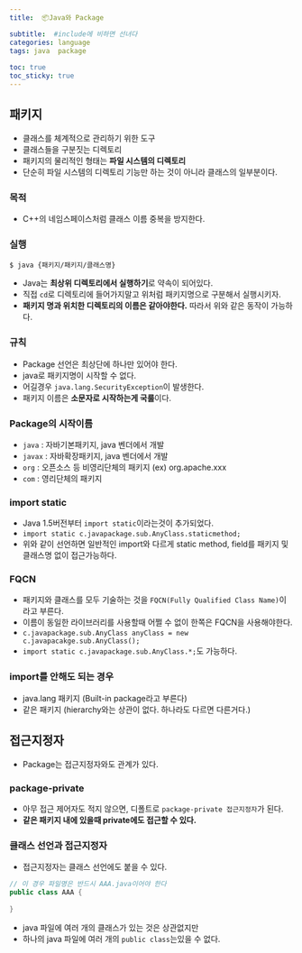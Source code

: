 ```yaml
---
title:  📦Java와 Package

subtitle:  #include에 비하면 선녀다
categories: language 
tags: java  package
 
toc: true
toc_sticky: true
---
```


  
## 패키지  
- 클래스를 체계적으로 관리하기 위한 도구  
- 클래스들을 구분짓는 디렉토리  
- 패키지의 물리적인 형태는 **파일 시스템의 디렉토리**  
- 단순히 파일 시스템의 디렉토리 기능만 하는 것이 아니라 클래스의 일부분이다.  
  
### 목적  
- C++의 네임스페이스처럼 클래스 이름 중복을 방지한다.  
  
### 실행  
```shell  
$ java {패키지/패키지/클래스명}  
```  
  
- Java는 **최상위 디렉토리에서 실행하기**로 약속이 되어있다.  
- 직접 `cd`로 디렉토리에 들어가지말고 위처럼 패키지명으로 구분해서 실행시키자.  
- **패키지 명과 위치한 디렉토리의 이름은 같아야한다.** 따라서 위와 같은 동작이 가능하다.  
  
### 규칙  
- Package 선언은 최상단에 하나만 있어야 한다.  
- java로 패키지명이 시작할 수 없다.  
- 어길경우 `java.lang.SecurityException`이 발생한다.  
- 패키지 이름은 **소문자로 시작하는게 국룰**이다.  
  
### Package의 시작이름  
- `java` : 자바기본패키지, java 벤더에서 개발  
- `javax` : 자바확장패키지, java 벤더에서 개발  
- `org` : 오픈소스 등 비영리단체의 패키지 (ex) org.apache.xxx  
- `com` : 영리단체의 패키지  
  
### import static  
- Java 1.5버전부터 `import static`이라는것이 추가되었다.  
- `import static c.javapackage.sub.AnyClass.staticmethod;`  
- 위와 같이 선언하면 일반적인 import와 다르게 static method, field를 패키지 및 클래스명 없이 접근가능하다.  
  
### FQCN  
- 패키지와 클래스를 모두 기술하는 것을 `FQCN(Fully Qualified Class Name)`이라고 부른다.  
- 이름이 동일한 라이브러리를 사용할때 어쩔 수 없이 한쪽은 FQCN을 사용해야한다.  
- `c.javapackage.sub.AnyClass anyClass = new c.javapacakge.sub.AnyClass();`  
- `import static c.javapackage.sub.AnyClass.*;`도 가능하다.  
  
### import를 안해도 되는 경우  
- java.lang 패키지 (Built-in package라고 부른다)  
- 같은 패키지 (hierarchy와는 상관이 없다. 하나라도 다르면 다른거다.)  
  
## 접근지정자  
- Package는 접근지정자와도 관계가 있다.  
  
### package-private  
- 아무 접근 제어자도 적지 않으면, 디폴트로 `package-private 접근지정자`가 된다.  
- **같은 패키지 내에 있을때 private에도 접근할 수 있다.**  
  
### 클래스 선언과 접근지정자  
- 접근지정자는 클래스 선언에도 붙을 수 있다.  
  
```java  
// 이 경우 파일명은 반드시 AAA.java이어야 한다  
public class AAA {  
  
}  
```  
  
- java 파일에 여러 개의 클래스가 있는 것은 상관없지만  
- 하나의 java 파일에 여러 개의 `public class`는있을 수 없다.  
